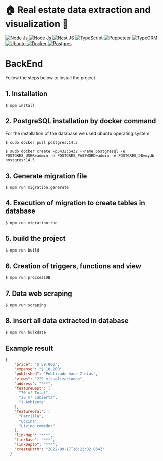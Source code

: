# 🏠 Real estate data extraction and visualization 📶
<p>
  <a href="https://www.npmjs.com/~nestjscore" target="_blank">
    <img
      src="https://img.shields.io/badge/-v16.16.0-gray?style=flat&logo=node.js&logoColor=white&label=Node.js&labelColor=43853D"
      alt="Node Js"
    />
  </a>
  <a href="https://www.npmjs.com/~nestjscore" target="_blank">
    <img
      src="https://img.shields.io/badge/-v8.11.0-gray?style=flat&logo=npm&label=npm&labelColor=cb0000"
      alt="Node Js"
    />
  </a>
  <a href="https://nestjs.com/" target="_blank">
    <img
      src="https://img.shields.io/badge/-v8.0-gray?style=flat&logo=NestJS&logoColor=white&label=NestJs&labelColor=e0234e"
      alt="Nest JS"
    />
  </a>
  <a href="https://www.typescriptlang.org/" target="_blank">
    <img
      src="https://img.shields.io/badge/-v4.3.5-gray?style=flat&logo=TypeScript&logoColor=white&label=TypeScript&labelColor=3178c6"
      alt="TypeScript"
    />
  </a>
  <a href="https://www.typescriptlang.org/" target="_blank">
    <img
      src="https://img.shields.io/badge/-v16.2.0-gray?style=flat&logo=Puppeteer&logoColor=white&label=Puppeteer&labelColor=00d7a1"
      alt="Puppeteer"
    />
  </a>
  <a href="https://www.typescriptlang.org/" target="_blank">
    <img
      src="https://img.shields.io/badge/-v0.3.9-gray?style=flat&logo=orm&logoColor=white&label=TypeORM&labelColor=e83524"
      alt="TypeORM"
    />
  </a>
  <a href="https://www.typescriptlang.org/" target="_blank">
    <img
      src="https://img.shields.io/badge/v22.04.1-gray?style=flat&logo=ubuntu&logoColor=white&label=Ubuntu&labelColor=e95420"
      alt="Ubuntu"
    />
  </a>
  <a href="https://www.typescriptlang.org/" target="_blank">
    <img
      src="https://img.shields.io/badge/v20.10.17-gray?style=flat&logo=docker&logoColor=white&label=Docker&labelColor=46a2f1"
      alt="Docker"
    />
  </a>
  <a href="https://www.typescriptlang.org/" target="_blank">
    <img
      src="https://img.shields.io/badge/v14.5-gray?style=flat&logo=postgresql&logoColor=white&label=postgres&labelColor=32658e"
      alt="Postgres"
    />
  </a>
</p>

# BackEnd
Follow the steps below to install the project

## 1. Installation
```bash
$ npm install
```

## 2. PostgreSQL installation by docker command
For the installation of the database we used ubuntu operating system.
```docker
$ sudo docker pull postgres:14.5
```
```docker
$ sudo docker create -p5432:5432 --name postgresql -e POSTGRES_USER=admin -e POSTGRES_PASSWORD=admin -e POSTGRES_DB=mydb postgres:14.5
```

## 3. Generate migration file
```bash
$ npm run migration:generate
```

## 4. Execution of migration to create tables in database
```bash
$ npm run migration:run
```

## 5. build the project
```bash
$ npm run build
```

## 6. Creation of triggers, functions and view
```bash
$ npm run proccessDB
```

## 7. Data web scraping
```bash
$ npm run scraping
```

## 8. insert all data extracted in database
```bash
$ npm run bulkdata
```

## Example result
```json
{
    "price": "$ 59.000",
    "expense": "$ 10.200",
    "published": "Publicado hace 2 días",
    "views": "229 visualizaciones",
    "address": "***",
    "featureDept": [
      "70 m² Total",
      "30 m² Cubierta",
      "1 Ambiente"
    ],
    "featureGral": [
      "Parrilla",
      "Cocina",
      "Living comedor"
    ],
    "linkMap": "***",
    "linkBase": "***",
    "linkDepto": "***",
    "createDttm": "2022-09-17T16:22:02.864Z"
  }
```
